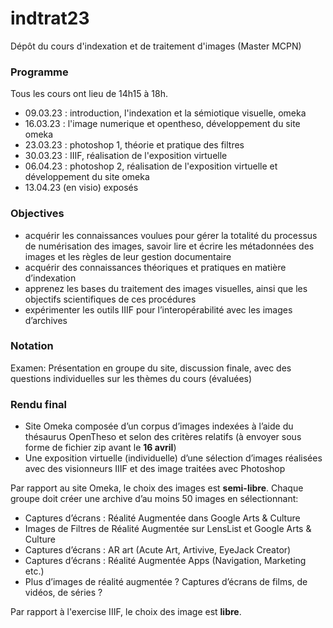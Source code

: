 # indtrat23
Dépôt du cours d'indexation et de traitement d'images (Master MCPN)

### Programme

Tous les cours ont lieu de 14h15 à 18h.

* 09.03.23 : introduction, l'indexation et la sémiotique visuelle, omeka
* 16.03.23 : l'image numerique et opentheso, développement du site omeka
* 23.03.23 : photoshop 1, théorie et pratique des filtres
* 30.03.23 : IIIF, réalisation de l'exposition virtuelle
* 06.04.23 : photoshop 2, réalisation de l'exposition virtuelle et développement du site omeka
* 13.04.23 (en visio) exposés

### Objectives

* acquérir les connaissances voulues pour gérer la totalité du processus de numérisation des images, savoir lire et écrire les métadonnées des images et les règles de leur gestion documentaire
* acquérir des connaissances théoriques et pratiques en matière d’indexation 
* apprenez les bases du traitement des images visuelles, ainsi que les objectifs scientifiques de ces procédures
* expérimenter les outils IIIF pour l’interopérabilité avec les images d’archives

### Notation

Examen: Présentation en groupe du site, discussion finale, avec des questions individuelles sur les thèmes du cours (évaluées)

### Rendu final

* Site Omeka composée d’un corpus d’images indexées à l’aide du thésaurus OpenTheso et selon des critères relatifs (à envoyer sous forme de fichier zip avant le **16 avril**)
* Une exposition virtuelle (individuelle) d’une sélection d’images réalisées avec des visionneurs IIIF et des image traitées avec Photoshop

Par rapport au site Omeka, le choix des images est **semi-libre**. Chaque groupe doit créer une archive d’au moins 50 images en sélectionnant:
* Captures d’écrans : Réalité Augmentée dans Google Arts & Culture 
* Images de Filtres de Réalité Augmentée sur LensList et Google Arts & Culture
* Captures d’écrans : AR art (Acute Art, Artivive, EyeJack Creator)
* Captures d’écrans : Réalité Augmentée Apps (Navigation, Marketing etc.)
* Plus d’images de réalité augmentée ? Captures d’écrans de films, de vidéos, de séries ?

Par rapport à l'exercise IIIF, le choix des image est **libre**.


